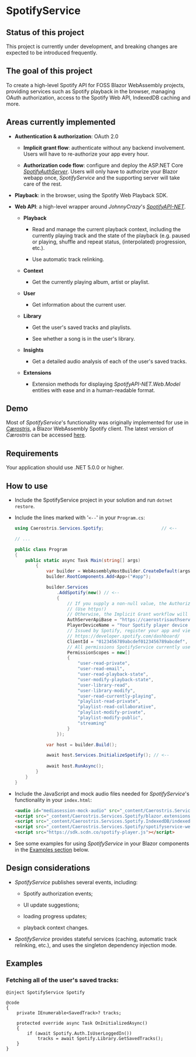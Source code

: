 # SpotifyService

## Status of this project

This project is currently under development, and breaking changes are expected to be introduced frequently.

## The goal of this project

To create a high-level Spotify API for FOSS Blazor WebAssembly projects, providing services such as Spotify playback in the browser, managing OAuth authorization, access to the Spotify Web API, IndexedDB caching and more.

## Areas currently implemented

* __Authentication & authorization__: OAuth 2.0
    
    * __Implicit grant flow__: authenticate without any backend involvement. Users will have to re-authorize your app every hour.
    
    * __Authorization code flow__: configure and deploy the ASP.NET Core [_SpotifyAuthServer_](https://github.com/tresoneur/SpotifyAuthServer). Users will only have to authorize your Blazor webapp once, _SpotifyService_ and the supporting server will take care of the rest.

* __Playback__: in the browser, using the Spotify Web Playback SDK.

* __Web API__: a high-level wrapper around _JohnnyCrazy_'s [_SpotifyAPI-NET_](https://github.com/JohnnyCrazy/SpotifyAPI-NET).

    * __Playback__ 
        
        * Read and manage the current playback context, including the currently playing track and the state of the playback (e.g. paused or playing, shuffle and repeat status, (interpolated) progression, etc.).

        * Use automatic track relinking.

    * __Context__
        
        * Get the currently playing album, artist or playlist.

    * __User__
        
        * Get information about the current user.

    * __Library__
    
        * Get the user's saved tracks and playlists.

        * See whether a song is in the user's library.

    * __Insights__ 
        
        * Get a detailed audio analysis of each of the user's saved tracks.

    * __Extensions__
        * Extension methods for displaying _SpotifyAPI-NET.Web.Model_ entities with ease and in a human-readable format.

## Demo

Most of _SpotifyService_'s functionality was originally implemented for use in [_Cærostris_](https://github.com/tresoneur/Caerostris), a Blazor WebAssembly Spotify client. The latest version of _Cærostris_ can be accessed [here](https://caerostris.azurewebsites.net/).

## Requirements

Your application should use .NET 5.0.0 or higher.

## How to use

* Include the SpotifyService project in your solution and run `dotnet restore`.

* Include the lines marked with '`<--`' in your `Program.cs`:

    ```cs
    using Caerostris.Services.Spotify;                      // <--

    // ...

    public class Program
    {
        public static async Task Main(string[] args)
            {
                var builder = WebAssemblyHostBuilder.CreateDefault(args);
                builder.RootComponents.Add<App>("#app");

                builder.Services
                    .AddSpotify(new() // <-- 
                    {
                        // If you supply a non-null value, the Authorization Code Grant workflow will be used.
                        // (Use https!)
                        // Otherwise, the Implicit Grant workflow will be used instead.
                        AuthServerApiBase = "https://caerostrisauthserver.azurewebsites.net/auth",
                        PlayerDeviceName = "Your Spotify player device name here",
                        // Issued by Spotify, register your app and view its ID at
                        // https://developer.spotify.com/dashboard/
                        ClientId = "0123456789abcdef0123456789abcdef",
                        // All permissions SpotifyService currently uses
                        PermissionScopes = new[]
                        {
                            "user-read-private",
                            "user-read-email",
                            "user-read-playback-state",
                            "user-modify-playback-state",
                            "user-library-read",
                            "user-library-modify",
                            "user-read-currently-playing",
                            "playlist-read-private",
                            "playlist-read-collaborative",
                            "playlist-modify-private",
                            "playlist-modify-public",
                            "streaming"
                        }
                    });

                var host = builder.Build();

                await host.Services.InitializeSpotify(); // <--
            
                await host.RunAsync();
            }
        }
    }
    ```

* Include the JavaScript and mock audio files needed for _SpotifyService_'s functionality in your `index.html`:

    ```html
    <audio id="mediasession-mock-audio" src="_content/Caerostris.Services.Spotify/media/mediasession-mock-audio.mp3" autoplay loop></audio>
    <script src="_content/Caerostris.Services.Spotify/blazor.extensions.storage.js"></script>
    <script src="_content/Caerostris.Services.Spotify.IndexedDB/indexedDb.Blazor.js"></script>
    <script src="_content/Caerostris.Services.Spotify/spotifyservice-web-playback.js"></script>
    <script src="https://sdk.scdn.co/spotify-player.js"></script>
    ```

* See some examples for using _SpotifyService_ in your Blazor components in the [Examples section](#examples) below.

## Design considerations

* _SpotifyService_ publishes several events, including:

    * Spotify authorization events;
    
    * UI update suggestions;
    
    * loading progress updates;

    * playback context changes.

* _SpotifyService_ provides stateful services (caching, automatic track relinking, etc.), and uses the singleton dependency injection mode.

## Examples

### Fetching all of the user's saved tracks:

```razor
@inject SpotifyService Spotify

@code
{
    private IEnumerable<SavedTrack>? tracks;

    protected override async Task OnInitializedAsync()
    {
        if (await Spotify.Auth.IsUserLoggedIn())
            tracks = await Spotify.Library.GetSavedTracks();
    }
}
```